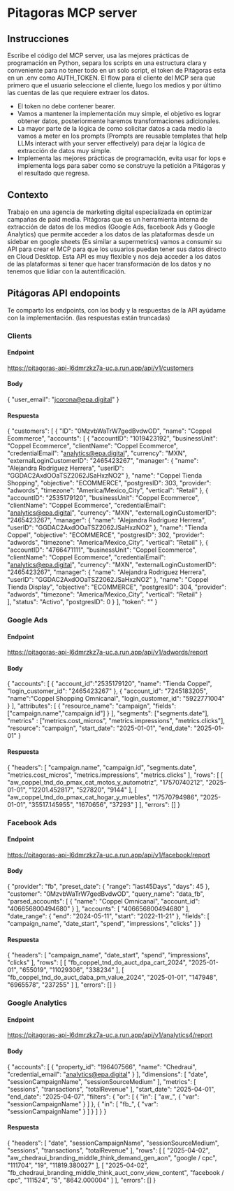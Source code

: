 # Pitagoras MCP server

## Instrucciones
Escribe el código del MCP server, usa las mejores prácticas de programación en Python, separa los scripts en una estructura clara y conveniente para no tener todo en un solo script, el token de Pitágoras esta en un .env como AUTH_TOKEN. El flow para el cliente del MCP sera que primero que el usuario seleccione el cliente, luego los medios y por último las cuentas de las que requiere extraer los datos.
- El token no debe contener bearer.
- Vamos a mantener la implementación muy simple, el objetivo es lograr obtener datos, posteriormente haremos transformaciones adicionales.
- La mayor parte de la lógica de como solicitar datos a cada medio la vamos a meter en los prompts (Prompts are reusable templates that help LLMs interact with your server effectively) para dejar la lógica de extracción de datos muy simple.
- Implementa las mejores prácticas de programación, evita usar for lops e implementa logs para saber como se construye la petición a Pitágoras y el resultado que regresa.

## Contexto
Trabajo en una agencia de marketing digital especializada en optimizar campañas de paid media.
Pitágoras que es un herramienta interna de extracción de datos de los medios (Google Ads, facebook Ads y Google Analytics) que permite acceder a los datos de las plataformas desde un sidebar en google sheets (Es similar a supermetrics) vamos a consumir su API para crear el MCP para que los usuarios puedan tener sus datos directo en Cloud Desktop. Esta API es muy flexible y nos deja acceder a los datos de las plataformas si tener que hacer transformación de los datos y no tenemos que lidiar con la autentificación.

## Pitágoras API endopoints
Te comparto los endpoints, con los body y la respuestas de la API ayúdame con la implementación. (las respuestas están truncadas)

### Clients

#### Endpoint
https://pitagoras-api-l6dmrzkz7a-uc.a.run.app/api/v1/customers


#### Body
{
    "user_email": "jcorona@epa.digital"
}

#### Respuesta
{
    "customers": [
        {
            "ID": "0MzvbWaTrW7gedBvdwOD",
            "name": "Coppel Ecommerce",
            "accounts": [
                {
                    "accountID": "1019423192",
                    "businessUnit": "Coppel Ecommerce",
                    "clientName": "Coppel Ecommerce",
                    "credentialEmail": "analytics@epa.digital",
                    "currency": "MXN",
                    "externalLoginCustomerID": "2465423267",
                    "manager": {
                        "name": "Alejandra Rodriguez Herrera",
                        "userID": "GGDAC2AxdOOaTSZ2062JSaHxzNO2"
                    },
                    "name": "Coppel Tienda Shopping",
                    "objective": "ECOMMERCE",
                    "postgresID": 303,
                    "provider": "adwords",
                    "timezone": "America/Mexico_City",
                    "vertical": "Retail"
                },
                {
                    "accountID": "2535179120",
                    "businessUnit": "Coppel Ecommerce",
                    "clientName": "Coppel Ecommerce",
                    "credentialEmail": "analytics@epa.digital",
                    "currency": "MXN",
                    "externalLoginCustomerID": "2465423267",
                    "manager": {
                        "name": "Alejandra Rodriguez Herrera",
                        "userID": "GGDAC2AxdOOaTSZ2062JSaHxzNO2"
                    },
                    "name": "Tienda Coppel",
                    "objective": "ECOMMERCE",
                    "postgresID": 302,
                    "provider": "adwords",
                    "timezone": "America/Mexico_City",
                    "vertical": "Retail"
                },
                {
                    "accountID": "4766471111",
                    "businessUnit": "Coppel Ecommerce",
                    "clientName": "Coppel Ecommerce",
                    "credentialEmail": "analytics@epa.digital",
                    "currency": "MXN",
                    "externalLoginCustomerID": "2465423267",
                    "manager": {
                        "name": "Alejandra Rodriguez Herrera",
                        "userID": "GGDAC2AxdOOaTSZ2062JSaHxzNO2"
                    },
                    "name": "Coppel Tienda Display",
                    "objective": "ECOMMERCE",
                    "postgresID": 304,
                    "provider": "adwords",
                    "timezone": "America/Mexico_City",
                    "vertical": "Retail"
                }          
                ],
            "status": "Activo",
            "postgresID": 0
        }
    ],
    "token": ""
}

### Google Ads

#### Endpoint
https://pitagoras-api-l6dmrzkz7a-uc.a.run.app/api/v1/adwords/report

#### Body
{
    "accounts": [
        {
            "account_id":"2535179120",
            "name": "Tienda Coppel",
            "login_customer_id": "2465423267"
        },
        {
            "account_id": "7245183205",
            "name":"Coppel Shopping Omnicanal",
            "login_customer_id": "5922771004"
        }
    ],
    "attributes": [
        {
            "resource_name": "campaign",
            "fields": ["campaign.name","campaign.id"]
        }
    ],
    "segments": ["segments.date"],
    "metrics" : ["metrics.cost_micros",
        "metrics.impressions",
        "metrics.clicks"],
    "resource": "campaign",
    "start_date": "2025-01-01",
    "end_date": "2025-01-01"
}

#### Respuesta
{
    "headers": [
        "campaign.name",
        "campaign.id",
        "segments.date",
        "metrics.cost_micros",
        "metrics.impressions",
        "metrics.clicks"
    ],
    "rows": [
        [
            "aw_coppel_tnd_do_pmax_cat_motos_y_automotriz",
            "17570740212",
            "2025-01-01",
            "12201.452817",
            "527820",
            "9144"
        ],
        [
            "aw_coppel_tnd_do_pmax_cat_hogar_y_muebles",
            "17570794986",
            "2025-01-01",
            "35517.145955",
            "1670656",
            "37293"
        ]
    ],
    "errors": []
}

### Facebook Ads

#### Endpoint
https://pitagoras-api-l6dmrzkz7a-uc.a.run.app/api/v1/facebook/report

#### Body
{
    "provider": "fb",
    "preset_date": {
        "range": "last45Days",
        "days": 45
    },
    "customer": "0MzvbWaTrW7gedBvdwOD",
    "query_name": "data_fb",
    "parsed_accounts": [
        {
            "name": "Coppel Omnicanal",
            "account_id": "406656800494680"
        }
    ],
    "accounts": [
        "406656800494680"
    ],
    "date_range": {
        "end": "2024-05-11",
        "start": "2022-11-21"
    },
    "fields": [
        "campaign_name",
        "date_start",
        "spend",
        "impressions",
        "clicks"
    ]
}

#### Respuesta
{
    "headers": [
        "campaign_name",
        "date_start",
        "spend",
        "impressions",
        "clicks"
    ],
    "rows": [
        [
            "fb_coppel_tnd_do_auct_dpa_cart_2024",
            "2025-01-01",
            "655019",
            "11029306",
            "338234"
        ],
        [
            "fb_coppel_tnd_do_auct_daba_pm_value_2024",
            "2025-01-01",
            "147948",
            "6965578",
            "237255"
        ]
    ],
    "errors": []
}

### Google Analytics

#### Endpoint
https://pitagoras-api-l6dmrzkz7a-uc.a.run.app/api/v1/analytics4/report

#### Body
{
    "accounts": [
        {
            "property_id": "196407566",
            "name": "Chedraui",
            "credential_email": "analytics@epa.digital"
        }
    ],
    "dimensions": [
        "date",
        "sessionCampaignName",
        "sessionSourceMedium"
    ],
    "metrics": [
        "sessions",
        "transactions",
        "totalRevenue"
    ],
    "start_date": "2025-04-01",
    "end_date": "2025-04-07",
    "filters": {
        "or": [
            {
                "in": [
                    "aw_",
                    {
                        "var": "sessionCampaignName"
                    }
                ]
            },
            {
                "in": [
                    "fb_",
                    {
                        "var": "sessionCampaignName"
                    }
                ]
            }
        ]
    }
}

#### Respuesta
{
    "headers": [
        "date",
        "sessionCampaignName",
        "sessionSourceMedium",
        "sessions",
        "transactions",
        "totalRevenue"
    ],
    "rows": [
        [
            "2025-04-02",
            "aw_chedraui_branding_middle_think_demand_gen_aon",
            "google / cpc",
            "111704",
            "19",
            "11819.380027"
        ],
        [
            "2025-04-02",
            "fb_chedraui_branding_middle_think_auct_conv_view_content",
            "facebook / cpc",
            "111524",
            "5",
            "8642.000004"
        ]
    ],
    "errors": []
}